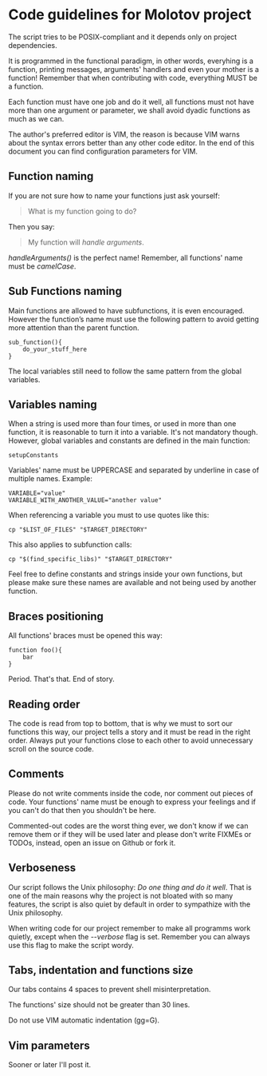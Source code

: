 # Code guidelines for Molotov project

The script tries to be POSIX-compliant and it depends only on project dependencies.

It is programmed in the functional paradigm, in other words, everyhing is a function, printing messages, arguments' handlers and even your mother is a function! Remember that when contributing with code, everything MUST be a function.

Each function must have one job and do it well, all functions must not have more than one argument or parameter, we shall avoid dyadic functions as much as we can.

The author's preferred editor is VIM, the reason is because VIM warns about the syntax errors better than any other code editor. In the end of this document you can find configuration parameters for VIM.

## Function naming

If you are not sure how to name your functions just ask yourself:

> What is my function going to do?

Then you say:

> My function will *handle arguments*.

*handleArguments()* is the perfect name! Remember, all functions' name must be *camelCase*.

## Sub Functions naming

Main functions are allowed to have subfunctions, it is even encouraged. However the function’s name must use the following pattern to avoid getting more attention than the parent function.

    sub_function(){
        do_your_stuff_here
    }

The local variables still need to follow the same pattern from the global variables.

## Variables naming

When a string is used more than four times, or used in more than one function, it is reasonable to turn it into a variable. It's not mandatory though. However, global variables and constants are defined in the main function:

    setupConstants

Variables' name must be UPPERCASE and separated by underline in case of multiple names. Example:

    VARIABLE="value"
    VARIABLE_WITH_ANOTHER_VALUE="another value"

When referencing a variable you must to use quotes like this:

    cp "$LIST_OF_FILES" "$TARGET_DIRECTORY"

This also applies to subfunction calls:
    
    cp "$(find_specific_libs)" "$TARGET_DIRECTORY"

Feel free to define constants and strings inside your own functions, but please make sure these names are available and not being used by another function.

## Braces positioning

All functions' braces must be opened this way:

    function foo(){
        bar
    }

Period.
That's that.
End of story.

## Reading order

The code is read from top to bottom, that is why we must to sort our functions this way, our project tells a story and it must be read in the right order. Always put your functions close to each other to avoid unnecessary scroll on the source code.

## Comments

Please do not write comments inside the code, nor comment out pieces of code. Your functions' name must be enough to express your feelings and if you can't do that then you shouldn't be here.

Commented-out codes are the worst thing ever, we don't know if we can remove them or if they will be used later and please don't write FIXMEs or TODOs, instead, open an issue on Github or fork it.

## Verboseness

Our script follows the Unix philosophy: *Do one thing and do it well*. That is one of the main reasons why the project is not bloated with so many features, the script is also quiet by default in order to sympathize with the Unix philosophy.

When writing code for our project remember to make all programms work quietly, except when the *--verbose* flag is set. Remember you can always use this flag to make the script wordy.

## Tabs, indentation and functions size

Our tabs contains 4 spaces to prevent shell misinterpretation.

The functions' size should not be greater than 30 lines.

Do not use VIM automatic indentation (gg=G).

## Vim parameters

Sooner or later I'll post it.
